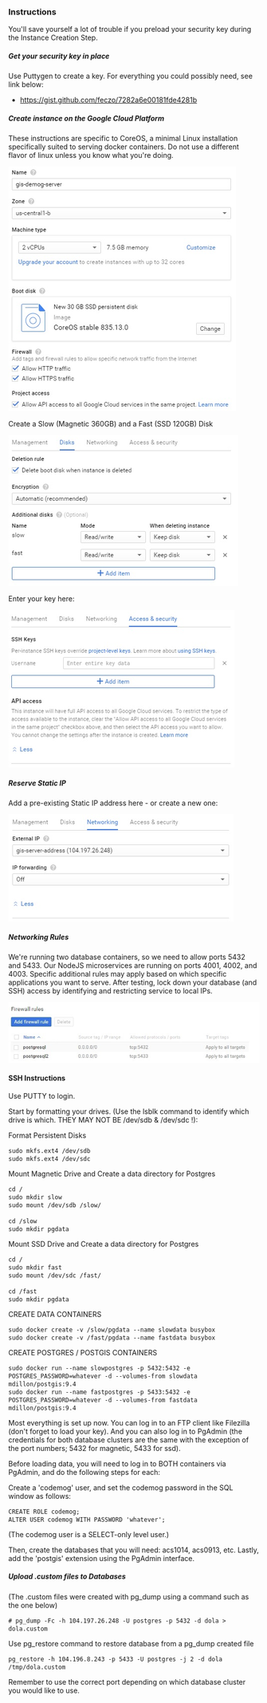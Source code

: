 ### Instructions

You'll save yourself a lot of trouble if you preload your security key during the Instance Creation Step.

##### Get your security key in place
Use Puttygen to create a key.  For everything you could possibly need, see link below:
 - https://gist.github.com/feczo/7282a6e00181fde4281b

##### Create instance on the Google Cloud Platform
These instructions are specific to CoreOS, a minimal Linux installation specifically suited to serving docker containers.  Do not use a different flavor of linux unless you know what you're doing.

![GCP Setup Image1](/img/setup1a.jpg)

Create a Slow (Magnetic 360GB) and a Fast (SSD 120GB) Disk

![GCP Setup Image2](/img/setup2a.jpg)

Enter your key here:

![GCP Setup Image3](/img/setup3.jpg)

##### Reserve Static IP
Add a pre-existing Static IP address here - or create a new one:

![GCP Setup Image4](/img/setup4.jpg)

##### Networking Rules
We're running two database containers, so we need to allow ports 5432 and 5433.  Our NodeJS microservices are running on ports 4001, 4002, and 4003.  Specific additional rules may apply based on which specific applications you want to serve.  After testing, lock down your database (and SSH) access by identifying and restricting service to local IPs.  

![GCP Setup Image5](/img/setup5.jpg)

#### SSH Instructions
Use PUTTY to login.

Start by formatting your drives. (Use the lsblk command to identify which drive is which. THEY MAY NOT BE /dev/sdb & /dev/sdc !):


Format Persistent Disks
```
sudo mkfs.ext4 /dev/sdb
sudo mkfs.ext4 /dev/sdc
```

Mount Magnetic Drive and Create a data directory for Postgres
```
cd /
sudo mkdir slow
sudo mount /dev/sdb /slow/

cd /slow
sudo mkdir pgdata
```

Mount SSD Drive and Create a data directory for Postgres
```
cd /
sudo mkdir fast
sudo mount /dev/sdc /fast/

cd /fast
sudo mkdir pgdata
```

CREATE DATA CONTAINERS
```
sudo docker create -v /slow/pgdata --name slowdata busybox
sudo docker create -v /fast/pgdata --name fastdata busybox
```

CREATE POSTGRES / POSTGIS CONTAINERS
```
sudo docker run --name slowpostgres -p 5432:5432 -e POSTGRES_PASSWORD=whatever -d --volumes-from slowdata mdillon/postgis:9.4
sudo docker run --name fastpostgres -p 5433:5432 -e POSTGRES_PASSWORD=whatever -d --volumes-from fastdata mdillon/postgis:9.4
```


Most everything is set up now.  You can log in to an FTP client like Filezilla (don't forget to load your key).  And you can also log in to PgAdmin (the credentials for both database clusters are the same with the exception of the port numbers; 5432 for magnetic, 5433 for ssd).

Before loading data, you will need to log in to BOTH containers via PgAdmin, and do the following steps for each:

Create a 'codemog' user, and set the codemog password in the SQL window as follows:
```
CREATE ROLE codemog;
ALTER USER codemog WITH PASSWORD 'whatever';
```
(The codemog user is a SELECT-only level user.)

Then, create the databases that you will need: acs1014, acs0913, etc.  Lastly, add the 'postgis' extension using the PgAdmin interface.

##### Upload .custom files to Databases
(The .custom files were created with pg\_dump using a command such as the one below)
```
# pg_dump -Fc -h 104.197.26.248 -U postgres -p 5432 -d dola > dola.custom
```

Use pg\_restore command to restore database from a pg\_dump created file
```
pg_restore -h 104.196.8.243 -p 5433 -U postgres -j 2 -d dola /tmp/dola.custom
```
Remember to use the correct port depending on which database cluster you would like to use.
